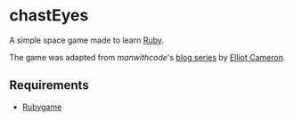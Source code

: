 chastEyes
=========

A simple space game made to learn [Ruby][].

  [Ruby]: http://www.ruby-lang.org/en/

The game was adapted from *manwithcode*'s
[blog series](http://manwithcode.com/category/making-games-with-ruby/)
by [Elliot Cameron](mailto:elliot.cameron@covenanteyes.com).


Requirements
------------

* [Rubygame](http://rubygame.org/)
